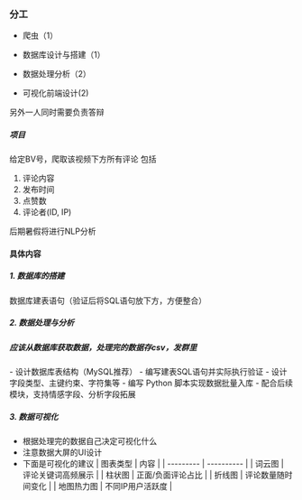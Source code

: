 ### 分工

- 爬虫（1）



- 数据库设计与搭建（1）



- 数据处理分析（2）



- 可视化前端设计(2)



另外一人同时需要负责答辩



##### 项目

给定BV号，爬取该视频下方所有评论
包括

1. 评论内容
2. 发布时间
3. 点赞数
4. 评论者(ID, IP)

后期暑假将进行NLP分析


#### 具体内容



##### 1. 数据库的搭建

数据库建表语句（验证后将SQL语句放下方，方便整合）



##### 2. 数据处理与分析

##### 应该从数据库获取数据，处理完的数据存csv，发群里

\- 设计数据库表结构（MySQL推荐）
\- 编写建表SQL语句并实际执行验证
\- 设计字段类型、主键约束、字符集等
\- 编写 Python 脚本实现数据批量入库
\- 配合后续模块，支持情感字段、分析字段拓展


##### 3. 数据可视化
- 根据处理完的数据自己决定可视化什么
- 注意数据大屏的UI设计
- 下面是可视化的建议
| 图表类型      | 内容         |
| --------- | ---------- |
| 词云图       | 评论关键词高频展示  |
| 柱状图       | 正面/负面评论占比  |
| 折线图       | 评论数量随时间变化  |
| 地图热力图 | 不同IP用户活跃度 |

